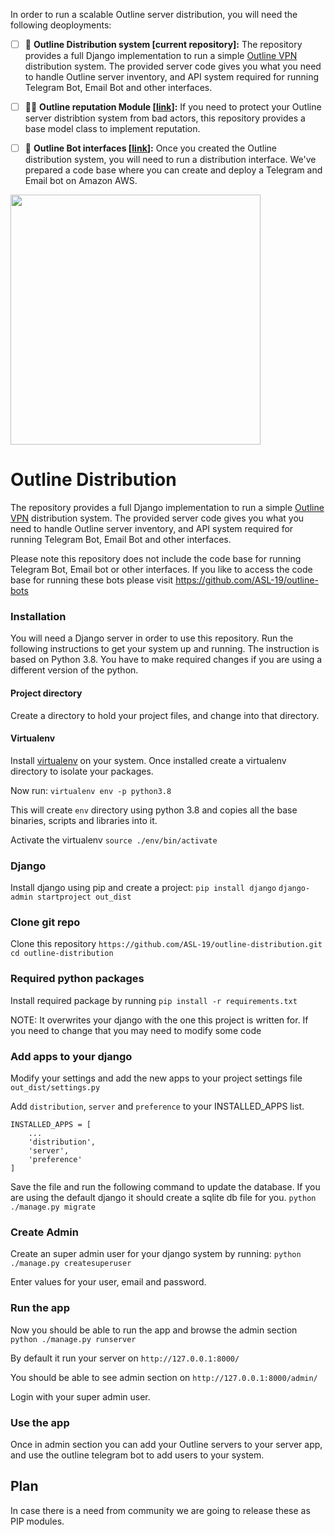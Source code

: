 In order to run a scalable Outline server distribution, you will need the following deoployments:

- [ ] :aerial_tramway: **Outline Distribution system [current repository]:** The repository provides a full Django implementation to run a simple [Outline VPN](https://getoutline.org/) distribution system. The provided server code gives you what you need to handle Outline server inventory, and API system required for running Telegram Bot, Email Bot and other interfaces.

- [ ] :policewoman: **Outline reputation Module [[link](https://github.com/ASL-19/outline-reputation)]:** If you need to protect your Outline server distribtion system from bad actors, this repository provides a base model class to implement reputation. 

- [ ] :love_letter: **Outline Bot interfaces [[link](https://github.com/ASL-19/outline-bots)]:** Once you created the Outline distribution system, you will need to run a distribution interface. We've prepared a code base where you can create and deploy a Telegram and Email bot on Amazon AWS. 

<img src="https://user-images.githubusercontent.com/15640491/117671378-a53c2c80-b1a0-11eb-89e2-5c5411f27013.gif" width="400" height="400">

# Outline Distribution
The repository provides a full Django implementation to run a simple [Outline VPN](https://getoutline.org/) distribution system. The provided server code gives you what you need to handle Outline server inventory, and API system required for running Telegram Bot, Email Bot and other interfaces.

Please note this repository does not include the code base for running Telegram Bot, Email bot or other interfaces. If you like to access the code base for running these bots please visit https://github.com/ASL-19/outline-bots

### Installation
You will need a Django server in order to use this repository. Run the following instructions to get your system up and running. The instruction is based on Python 3.8. You have to make required changes if you are using a different version of the python.

#### Project directory
Create a directory to hold your project files, and change into that directory.

#### Virtualenv
Install [virtualenv](https://virtualenv.pypa.io/en/stable/) on your system. Once installed create a virtualenv directory to isolate your packages.

Now run:
`virtualenv env -p python3.8`

This will create `env` directory using python 3.8 and copies all the base binaries, scripts and libraries into it.

Activate the virtualenv
`source ./env/bin/activate`

### Django
Install django using pip and create a project:
`pip install django`
`django-admin startproject out_dist`

### Clone git repo
Clone this repository
`https://github.com/ASL-19/outline-distribution.git`
`cd outline-distribution`

### Required python packages
Install required package by running
`pip install -r requirements.txt`

NOTE: It overwrites your django with the one this project is written for. If you need to change that you may need to modify some code

### Add apps to your django
Modify your settings and add the new apps to your project settings file `out_dist/settings.py`

Add `distribution`, `server` and `preference` to your INSTALLED_APPS list.
```
INSTALLED_APPS = [
    ...
    'distribution',
    'server',
    'preference'
]
```
Save the file and run the following command to update the database. If you are using the default django it should create a sqlite db file for you.
`python ./manage.py migrate`

### Create Admin
Create an super admin user for your django system by running:
`python ./manage.py createsuperuser`

Enter values for your user, email and password.

### Run the app
Now you should be able to run the app and browse the admin section
`python ./manage.py runserver`

By default it run your server on `http://127.0.0.1:8000/`

You should be able to see admin section on `http://127.0.0.1:8000/admin/`

Login with your super admin user.

### Use the app
Once in admin section you can add your Outline servers to your server app, and use the outline telegram bot to add users to your system.

## Plan
In case there is a need from community we are going to release these as PIP modules.
